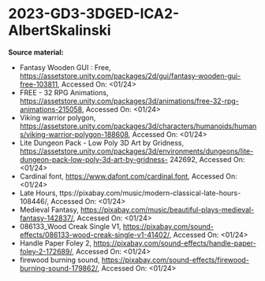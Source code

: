 # 2023-GD3-3DGED-ICA2-AlbertSkalinski

**Source material:**
- Fantasy Wooden GUI : Free, https://assetstore.unity.com/packages/2d/gui/fantasy-wooden-gui-free-103811, Accessed On: <01/24>
- FREE - 32 RPG Animations, https://assetstore.unity.com/packages/3d/animations/free-32-rpg-animations-215058, Accessed On: <01/24>
- Viking warrior polygon, https://assetstore.unity.com/packages/3d/characters/humanoids/humans/viking-warrior-polygon-188608, Accessed On: <01/24>
- Lite Dungeon Pack - Low Poly 3D Art by Gridness, https://assetstore.unity.com/packages/3d/environments/dungeons/lite-dungeon-pack-low-poly-3d-art-by-gridness- 
  242692, Accessed On: <01/24>
- Cardinal font, https://www.dafont.com/cardinal.font, Accessed On: <01/24>
- Late Hours, ttps://pixabay.com/music/modern-classical-late-hours-108446/, Accessed On: <01/24>
- Medieval Fantasy, https://pixabay.com/music/beautiful-plays-medieval-fantasy-142837/, Accessed On: <01/24>
- 086133_Wood Creak Single V1, https://pixabay.com/sound-effects/086133-wood-creak-single-v1-41402/, Accessed On: <01/24>
- Handle Paper Foley 2, https://pixabay.com/sound-effects/handle-paper-foley-2-172689/, Accessed On: <01/24>
- firewood burning sound, https://pixabay.com/sound-effects/firewood-burning-sound-179862/, Accessed On: <01/24>
